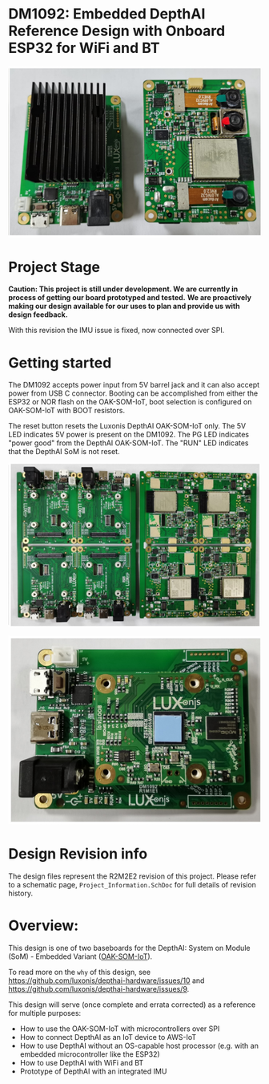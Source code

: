 # DM1092: Embedded DepthAI Reference Design with Onboard ESP32 for WiFi and BT 

![](Images/FULL-ASM_DM1092_R1M1E1.jpg)


# Project Stage
**Caution: This project is still under development. We are currently in process of getting our board prototyped and tested.** 
           **We are proactively making our design available for our uses to plan and provide us with design feedback.** 

With this revision the IMU issue is fixed, now connected over SPI. 

# Getting started
The DM1092 accepts power input from 5V barrel jack and it can also accept power from USB C connector. Booting can be accomplished from either the ESP32 or NOR flash on the OAK-SOM-IoT, boot selection is configured on OAK-SOM-IoT with BOOT resistors. 

The reset button resets the Luxonis DepthAI OAK-SOM-IoT only.
The 5V LED indicates 5V power is present on the DM1092.
The PG LED indicates "power good" from the DepthAI OAK-SOM-IoT.
The "RUN" LED indicates that the DepthAI SoM is not reset.

![](Images/ASM_DM1092_R1M1E1.jpg)

![](Images/ASM-SoM_DM1092_R1M1E1.jpg)

# Design Revision info
The design files represent the R2M2E2 revision of this project. Please refer to a schematic page, `Project_Information.SchDoc` for full details of revision history.


# Overview:

This design is one of two baseboards for the DepthAI: System on Module (SoM) - Embedded Variant ([OAK-SOM-IoT](https://shop.luxonis.com/collections/all/products/bw1099emb)).

To read more on the `why` of this design, see https://github.com/luxonis/depthai-hardware/issues/10 and https://github.com/luxonis/depthai-hardware/issues/9.

This design will serve (once complete and errata corrected) as a reference for multiple purposes:
 - How to use the OAK-SOM-IoT with microcontrollers over SPI
 - How to connect DepthAI as an IoT device to AWS-IoT
 - How to use DepthAI without an OS-capable host processor (e.g. with an embedded microcontroller like the ESP32)
 - How to use DepthAI with WiFi and BT
 - Prototype of DepthAI with an integrated IMU 



